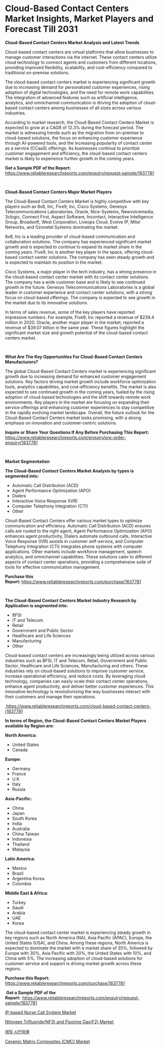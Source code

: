 <p><h1>Cloud-Based Contact Centers Market Insights, Market Players and Forecast Till 2031</h1></p><p><strong>Cloud-Based Contact Centers Market Analysis and Latest Trends</strong></p>
<p><p>Cloud-based contact centers are virtual platforms that allow businesses to manage customer interactions via the internet. These contact centers utilize cloud technology to connect agents and customers from different locations, providing improved flexibility, scalability, and cost-efficiency compared to traditional on-premise solutions. </p><p>The cloud-based contact centers market is experiencing significant growth due to increasing demand for personalized customer experiences, rising adoption of digital technologies, and the need for remote work capabilities. The integration of advanced features such as artificial intelligence, analytics, and omnichannel communication is driving the adoption of cloud-based contact centers among businesses of all sizes across various industries.</p><p>According to market research, the Cloud-Based Contact Centers Market is expected to grow at a CAGR of 12.3% during the forecast period. The market is witnessing trends such as the migration from on-premise to cloud-based solutions, the focus on enhancing customer experience through AI-powered tools, and the increasing popularity of contact center as a service (CCaaS) offerings. As businesses continue to prioritize customer engagement and efficiency, the cloud-based contact centers market is likely to experience further growth in the coming years.</p></p>
<p><strong>Get a Sample PDF of the Report:&nbsp;</strong> <a href="https://www.reliableresearchreports.com/enquiry/request-sample/1837781">https://www.reliableresearchreports.com/enquiry/request-sample/1837781</a></p>
<p>&nbsp;</p>
<p><strong>Cloud-Based Contact Centers Major Market Players</strong></p>
<p><p>The Cloud-Based Contact Centers Market is highly competitive with key players such as 8x8, Inc, Five9, Inc, Cisco Systems, Genesys Telecommunications Laboratories, Oracle, Nice-Systems, Newvoicemedia, 3clogic, Connect First, Aspect Software, Incontact, Interactive Intelligence Group, Broadsoft, West Corporation, Liveops Cloud, Evolve IP, Mitel Networks, and Ozonetel Systems dominating the market.</p><p>8x8, Inc is a leading provider of cloud-based communication and collaboration solutions. The company has experienced significant market growth and is expected to continue to expand its market share in the coming years. Five9, Inc is another key player in the space, offering cloud-based contact center solutions. The company has seen steady growth and is expected to maintain its position in the market.</p><p>Cisco Systems, a major player in the tech industry, has a strong presence in the cloud-based contact center market with its contact center solutions. The company has a wide customer base and is likely to see continued growth in the future. Genesys Telecommunications Laboratories is a global leader in customer experience and contact center solutions, with a strong focus on cloud-based offerings. The company is expected to see growth in the market due to its innovative solutions.</p><p>In terms of sales revenue, some of the key players have reported impressive numbers. For example, Five9, Inc reported a revenue of $239.4 million in 2020. Oracle, another major player in the market, reported a revenue of $39.07 billion in the same year. These figures highlight the significant market size and growth potential of the cloud-based contact centers market.</p></p>
<p>&nbsp;</p>
<p><strong>What Are The Key Opportunities For Cloud-Based Contact Centers Manufacturers?</strong></p>
<p><p>The global Cloud-Based Contact Centers market is experiencing significant growth due to increasing demand for enhanced customer engagement solutions. Key factors driving market growth include workforce optimization tools, analytics capabilities, and cost-efficiency benefits. The market is also expected to see continued growth in the coming years, fueled by the rising adoption of cloud-based technologies and the shift towards remote work environments. Key players in the market are focusing on expanding their service offerings and enhancing customer experiences to stay competitive in the rapidly evolving market landscape. Overall, the future outlook for the Cloud-Based Contact Centers market looks promising, with a strong emphasis on innovation and customer-centric solutions.</p></p>
<p><strong>Inquire or Share Your Questions If Any Before Purchasing This Report:</strong> <a href="https://www.reliableresearchreports.com/enquiry/pre-order-enquiry/1837781">https://www.reliableresearchreports.com/enquiry/pre-order-enquiry/1837781</a></p>
<p>&nbsp;</p>
<p><strong>Market Segmentation</strong></p>
<p><strong>The Cloud-Based Contact Centers Market Analysis by types is segmented into:</strong></p>
<p><ul><li>Automatic Call Distribution (ACD)</li><li>Agent Performance Optimization (APO)</li><li>Dialers</li><li>Interactive Voice Response (IVR)</li><li>Computer Telephony Integration (CTI)</li><li>Other</li></ul></p>
<p><p>Cloud-Based Contact Centers offer various market types to optimize communication and efficiency. Automatic Call Distribution (ACD) ensures calls are routed to the right agent, Agent Performance Optimization (APO) enhances agent productivity, Dialers automate outbound calls, Interactive Voice Response (IVR) assists in customer self-service, and Computer Telephony Integration (CTI) integrates phone systems with computer applications. Other markets include workforce management, speech analytics, and omnichannel capabilities. These solutions cater to different aspects of contact center operations, providing a comprehensive suite of tools for effective communication management.</p></p>
<p><strong>Purchase this Report:&nbsp;</strong><a href="https://www.reliableresearchreports.com/purchase/1837781">https://www.reliableresearchreports.com/purchase/1837781</a></p>
<p>&nbsp;</p>
<p><strong>The Cloud-Based Contact Centers Market Industry Research by Application is segmented into:</strong></p>
<p><ul><li>BFSI</li><li>IT and Telecom</li><li>Retail</li><li>Government and Public Sector</li><li>Healthcare and Life Sciences</li><li>Manufacturing</li><li>Other</li></ul></p>
<p><p>Cloud-based contact centers are increasingly being utilized across various industries such as BFSI, IT and Telecom, Retail, Government and Public Sector, Healthcare and Life Sciences, Manufacturing and others. These industries rely on cloud-based solutions to improve customer service, increase operational efficiency, and reduce costs. By leveraging cloud technology, companies can easily scale their contact center operations, enhance agent productivity, and deliver better customer experiences. This innovative technology is revolutionizing the way businesses interact with their customers and manage their operations.</p></p>
<p><a href="https://www.reliableresearchreports.com/cloud-based-contact-centers-r1837781">&nbsp;https://www.reliableresearchreports.com/cloud-based-contact-centers-r1837781</a></p>
<p><strong>In terms of Region, the Cloud-Based Contact Centers Market Players available by Region are:</strong></p>
<p>
    <p> <strong> North America: </strong>
        <ul>
            <li>United States</li>
            <li>Canada</li>
        </ul>
        </p> 
    <p> <strong> Europe: </strong>
        <ul>
            <li>Germany</li>
            <li>France</li>
            <li>U.K.</li>
            <li>Italy</li>
            <li>Russia</li>
        </ul>
        </p> 
    <p> <strong> Asia-Pacific: </strong>
        <ul>
            <li>China</li>
            <li>Japan</li>
            <li>South Korea</li>
            <li>India</li>
            <li>Australia</li>
            <li>China Taiwan</li>
            <li>Indonesia</li>
            <li>Thailand</li>
            <li>Malaysia</li>
        </ul>
        </p> 
    <p> <strong> Latin America: </strong>
        <ul>
            <li>Mexico</li>
            <li>Brazil</li>
            <li>Argentina Korea</li>
            <li>Colombia</li>
        </ul>
        </p> 
    <p> <strong> Middle East & Africa: </strong>
        <ul>
            <li>Turkey</li>
            <li>Saudi</li>
            <li>Arabia</li>
            <li>UAE</li>
            <li>Korea</li>
        </ul>
    </p>
    </p>
<p><p>The cloud-based contact center market is experiencing steady growth in key regions such as North America (NA), Asia Pacific (APAC), Europe, the United States (USA), and China. Among these regions, North America is expected to dominate the market with a market share of 35%, followed by Europe with 30%, Asia Pacific with 20%, the United States with 10%, and China with 5%. The increasing adoption of cloud-based solutions for customer service and support is driving market growth across these regions.</p></p>
<p><strong>Purchase this Report: </strong><a href="https://www.reliableresearchreports.com/purchase/1837781">https://www.reliableresearchreports.com/purchase/1837781</a></p>
<p>&nbsp;<strong>Get a Sample PDF of the Report:&nbsp;&nbsp;</strong><a href="https://www.reliableresearchreports.com/enquiry/request-sample/1837781">https://www.reliableresearchreports.com/enquiry/request-sample/1837781</a></p>
<p><strong></strong></p>
<p><p><a href="https://github.com/RichRobinson5/Market-Research-Report-List-5/blob/main/ip-based-nurse-call-system-market.md">IP-based Nurse Call System Market</a></p><p><a href="https://www.linkedin.com/pulse/global-nitrogen-trifluoridenf3-fluorine-gasf2-market-zttfe?trackingId=i1SSDAXCSb3CNVmsLUwwUw%3D%3D">Nitrogen Trifluoride(NF3) and Fluorine Gas(F2) Market</a></p><p><a href="https://github.com/sougarounis/Market-Research-Report-List-3/blob/main/109409761584.md">메틸 시안화물</a></p><p><a href="https://www.linkedin.com/pulse/ceramic-matrix-composites-cmc-market-research-report-provides-3zj6e?trackingId=YuJIf3eGu%2FBoFs72cFRSXQ%3D%3D">Ceramic Matrix Composites (CMC) Market</a></p></p>